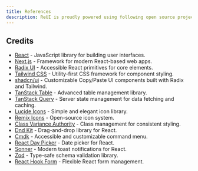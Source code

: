 ```yaml
---
title: References
description: ReUI is proudly powered using following open source projects.
---
```


## Credits

- [React](https://react.dev/) - JavaScript library for building user interfaces.
- [Next.js](https://nextjs.org) - Framework for modern React-based web apps.
- [Radix UI](https://www.radix-ui.com) - Accessible React primitives for core elements.
- [Tailwind CSS](https://tailwindcss.com) - Utility-first CSS framework for component styling.
- [shadcn/ui](https://ui.shadcn.com) - Customizable Copy/Paste UI components built with Radix and Tailwind.
- [TanStack Table](https://tanstack.com/table) - Advanced table management library.
- [TanStack Query](https://tanstack.com/query) - Server state management for data fetching and caching.
- [Lucide Icons](https://lucide.dev) - Simple and elegant icon library.
- [Remix Icons](https://remixicon.com) - Open-source icon system.
- [Class Variance Authority](https://github.com/joe-bell/cva) - Class management for consistent styling.
- [Dnd Kit](https://dndkit.com) - Drag-and-drop library for React.
- [Cmdk](https://cmdk.paco.me) - Accessible and customizable command menu.
- [React Day Picker](https://react-day-picker.js.org) - Date picker for React.
- [Sonner](https://sonner.emilkowal.ski) - Modern toast notifications for React.
- [Zod](https://zod.dev) - Type-safe schema validation library.
- [React Hook Form](https://react-hook-form.com) - Flexible React form management.
